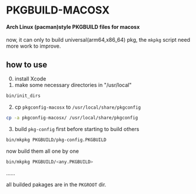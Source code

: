
# PKGBUILD-MACOSX
#### Arch Linux (pacman)style PKGBUILD files for macosx
now, it can only to build universal(arm64,x86_64) pkg, the `mkpkg` script need more work to improve.
## how to use
0. install Xcode
1. make some necessary directories in "/usr/local"
```sh
bin/init_dirs
```
2. cp `pkgconfig-macosx` to `/usr/local/share/pkgconfig`
```sh
cp -a pkgconfig-macosx/ /usr/local/share/pkgconfig
```
3. build `pkg-config` first before starting to build others
```sh
bin/mkpkg PKGBUILD/pkg-config.PKGBUILD
```
now build them all one by one
```sh
bin/mkpkg PKGBUILD/<any.PKGBUILD>
```
......

all builded pakages are in the `PKGROOT` dir.
